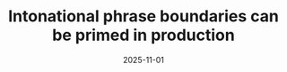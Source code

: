 ---
title: "Intonational phrase boundaries can be primed in production"
collection: publications
permalink: /publication/2025-11-01-bevivino-ppen-2025
date: 2025-11-01
venue: 'in prep'
citation: '<strong>Bevivino, D.</strong>, Turco, G., &amp; Hemforth, B. Intonational phrase boundaries can be primed in Production [pre-registered at <a href=&quot;https://doi.org/10.17605/OSF.IO/Z24KE&quot;>doi.org/10.17605/OSF.IO/Z24KE</a>]'
category: inprogress
---